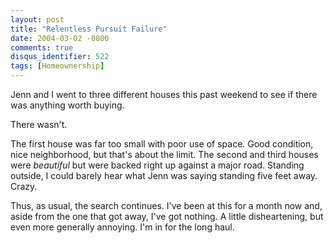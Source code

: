 ```yaml
---
layout: post
title: "Relentless Pursuit Failure"
date: 2004-03-02 -0800
comments: true
disqus_identifier: 522
tags: [Homeownership]
---
```

Jenn and I went to three different houses this past weekend to see if
there was anything worth buying.
 
 There wasn't.
 
 The first house was far too small with poor use of space. Good
condition, nice neighborhood, but that's about the limit. The second and
third houses were *beautiful* but were backed right up against a major
road. Standing outside, I could barely hear what Jenn was saying
standing five feet away. Crazy.
 
 Thus, as usual, the search continues. I've been at this for a month now
and, aside from the one that got away, I've got nothing. A little
disheartening, but even more generally annoying. I'm in for the long
haul.
